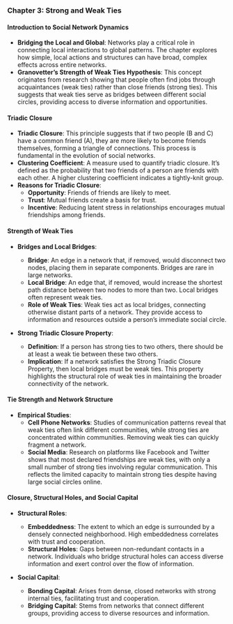### Chapter 3: Strong and Weak Ties

#### Introduction to Social Network Dynamics
- **Bridging the Local and Global**: Networks play a critical role in connecting local interactions to global patterns. The chapter explores how simple, local actions and structures can have broad, complex effects across entire networks.
- **Granovetter’s Strength of Weak Ties Hypothesis**: This concept originates from research showing that people often find jobs through acquaintances (weak ties) rather than close friends (strong ties). This suggests that weak ties serve as bridges between different social circles, providing access to diverse information and opportunities.

#### Triadic Closure
- **Triadic Closure**: This principle suggests that if two people (B and C) have a common friend (A), they are more likely to become friends themselves, forming a triangle of connections. This process is fundamental in the evolution of social networks.
- **Clustering Coefficient**: A measure used to quantify triadic closure. It’s defined as the probability that two friends of a person are friends with each other. A higher clustering coefficient indicates a tightly-knit group.
- **Reasons for Triadic Closure**:
  - **Opportunity**: Friends of friends are likely to meet.
  - **Trust**: Mutual friends create a basis for trust.
  - **Incentive**: Reducing latent stress in relationships encourages mutual friendships among friends.

#### Strength of Weak Ties
- **Bridges and Local Bridges**:
  - **Bridge**: An edge in a network that, if removed, would disconnect two nodes, placing them in separate components. Bridges are rare in large networks.
  - **Local Bridge**: An edge that, if removed, would increase the shortest path distance between two nodes to more than two. Local bridges often represent weak ties.
  - **Role of Weak Ties**: Weak ties act as local bridges, connecting otherwise distant parts of a network. They provide access to information and resources outside a person’s immediate social circle.

- **Strong Triadic Closure Property**:
  - **Definition**: If a person has strong ties to two others, there should be at least a weak tie between these two others.
  - **Implication**: If a network satisfies the Strong Triadic Closure Property, then local bridges must be weak ties. This property highlights the structural role of weak ties in maintaining the broader connectivity of the network.

#### Tie Strength and Network Structure
- **Empirical Studies**:
  - **Cell Phone Networks**: Studies of communication patterns reveal that weak ties often link different communities, while strong ties are concentrated within communities. Removing weak ties can quickly fragment a network.
  - **Social Media**: Research on platforms like Facebook and Twitter shows that most declared friendships are weak ties, with only a small number of strong ties involving regular communication. This reflects the limited capacity to maintain strong ties despite having large social circles online.

#### Closure, Structural Holes, and Social Capital
- **Structural Roles**:
  - **Embeddedness**: The extent to which an edge is surrounded by a densely connected neighborhood. High embeddedness correlates with trust and cooperation.
  - **Structural Holes**: Gaps between non-redundant contacts in a network. Individuals who bridge structural holes can access diverse information and exert control over the flow of information.

- **Social Capital**:
  - **Bonding Capital**: Arises from dense, closed networks with strong internal ties, facilitating trust and cooperation.
  - **Bridging Capital**: Stems from networks that connect different groups, providing access to diverse resources and information.
